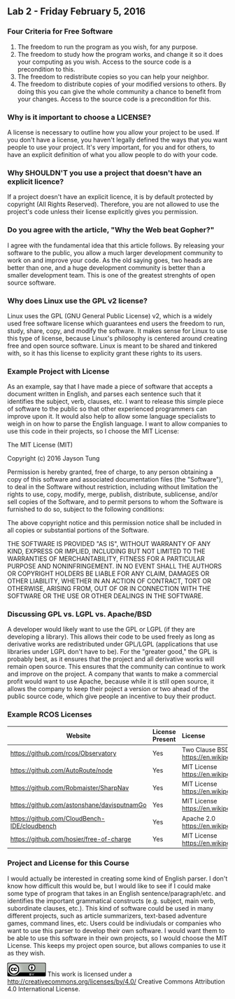 ## Lab 2 - Friday February 5, 2016

### Four Criteria for Free Software
1.  The freedom to run the program as you wish, for any purpose.
2.  The freedom to study how the program works, and change it so it does your
computing as you wish.  Access to the source code is a precondition to this.
3.  The freedom to redistribute copies so you can help your neighbor.
4.  The freedom to distribute copies of your modified versions to others.  By
doing this you can give the whole community a chance to benefit from your
changes.  Access to the source code is a precondition for this.

### Why is it important to choose a LICENSE?
A license is necessary to outline how you allow your project to be used.  If
you don't have a license, you haven't legally defined the ways that you want
people to use your project.  It's very important, for you and for others, to
have an explicit definition of what you allow people to do with your code.

### Why SHOULDN'T you use a project that doesn't have an explicit licence?
If a project doesn't have an explicit licence, it is by default protected by
copyright (All Rights Reserved).  Therefore, you are not allowed to use the
project's code unless their license explicitly gives you permission.

### Do you agree with the article, "Why the Web beat Gopher?"
I agree with the fundamental idea that this article follows.  By releasing your
software to the public, you allow a much larger development community to work
on and improve your code.  As the old saying goes, two heads are better than
one, and a huge development community is better than a smaller development
team.  This is one of the greatest strenghts of open source software.

### Why does Linux use the GPL v2 license?
Linux uses the GPL (GNU General Public License) v2, which is a widely used free
software license which guarantees end users the freedom to run, study, share,
copy, and modify the software.  It makes sense for Linux to use this type of
license, because Linux's philosophy is centered around creating free and open
source software.  Linux is meant to be shared and tinkered with, so it has this
license to explicity grant these rights to its users.

### Example Project with License
As an example, say that I have made a piece of software that accepts a document
written in English, and parses each sentence such that it identifies the
subject, verb, clauses, etc.  I want to release this simple piece of software
to the public so that other experienced programmers can improve upon it.  It
would also help to allow some language specialists to weigh in on how to parse
the English language.  I want to allow companies to use this code in their
projects, so I choose the MIT License:

The MIT License (MIT)

Copyright (c) 2016 Jayson Tung

Permission is hereby granted, free of charge, to any person obtaining a copy
of this software and associated documentation files (the "Software"), to deal
in the Software without restriction, including without limitation the rights
to use, copy, modify, merge, publish, distribute, sublicense, and/or sell
copies of the Software, and to permit persons to whom the Software is
furnished to do so, subject to the following conditions:

The above copyright notice and this permission notice shall be included in all
copies or substantial portions of the Software.

THE SOFTWARE IS PROVIDED "AS IS", WITHOUT WARRANTY OF ANY KIND, EXPRESS OR
IMPLIED, INCLUDING BUT NOT LIMITED TO THE WARRANTIES OF MERCHANTABILITY,
FITNESS FOR A PARTICULAR PURPOSE AND NONINFRINGEMENT. IN NO EVENT SHALL THE
AUTHORS OR COPYRIGHT HOLDERS BE LIABLE FOR ANY CLAIM, DAMAGES OR OTHER
LIABILITY, WHETHER IN AN ACTION OF CONTRACT, TORT OR OTHERWISE, ARISING FROM,
OUT OF OR IN CONNECTION WITH THE SOFTWARE OR THE USE OR OTHER DEALINGS IN THE
SOFTWARE.

### Discussing GPL vs. LGPL vs. Apache/BSD

A developer would likely want to use the GPL or LGPL (if they are developing a
library).  This allows their code to be used freely as long as derivative works
are redistributed under GPL/LGPL (applications that use libraries under LGPL
don't have to be).  For the "greater good," the GPL is probably best, as it
ensures that the project and all derivative works will remain open source.
This ensures that the community can continue to work and improve on the
project.  A company that wants to make a commercial profit would want to use
Apache, because while it is still open source, it allows the  company to keep
their poject a version or two ahead of the public source code, which give
people an incentive to buy their product.

### Example RCOS Licenses

Website | License Present | License
---------|:----------|:-------
https://github.com/rcos/Observatory | Yes | Two Clause BSD License https://en.wikipedia.org/wiki/ISC_license
https://github.com/AutoRoute/node | Yes | MIT License https://en.wikipedia.org/wiki/MIT_License
https://github.com/Robmaister/SharpNav | Yes | MIT License https://en.wikipedia.org/wiki/MIT_License
https://github.com/astonshane/davisputnamGo | Yes | MIT License https://en.wikipedia.org/wiki/MIT_License 
https://github.com/CloudBench-IDE/cloudbench | Yes | Apache 2.0 https://en.wikipedia.org/wiki/Apache_License
https://github.com/hosier/free-of-charge | Yes | MIT License https://en.wikipedia.org/wiki/MIT_License 

### Project and License for this Course
I would actually be interested in creating some kind of English parser.  I
don't know how difficult this would be, but I would like to see if I could make
some type of program that takes in an English sentence/paragraph/etc. and
identifies the important grammatical constructs (e.g. subject, main verb,
subordinate clauses, etc.).  This kind of software could be used in many
different projects, such as article summarizers, text-based adventure games,
command lines, etc.  Users could be indiviudals or companies who want to use
this parser to develop their own software.  I would want them to be able to use
this software in their own projects, so I would choose the MIT License.  This
keeps my project open source, but allows companies to use it as they wish.

![Creative Commons License](images/lab2/creatComm.png)
This work is licensed under a http://creativecommons.org/licenses/by/4.0/
Creative Commons Attribution 4.0 International License.
